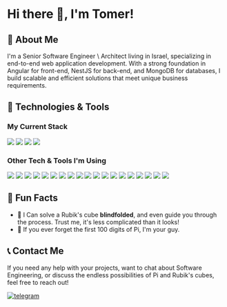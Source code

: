 # Hi there 👋, I'm Tomer!

## 🚀 About Me

I'm a Senior Software Engineer \ Architect living in Israel, specializing in end-to-end web application development. With a strong foundation in Angular for front-end, NestJS for back-end, and MongoDB for databases, I build scalable and efficient solutions that meet unique business requirements.


## 🔧 Technologies & Tools

### My Current Stack
![](https://img.shields.io/badge/Angular-DD0031?style=for-the-badge&logo=angular&logoColor=white)
![](https://img.shields.io/badge/NestJS-E0234E?style=for-the-badge&logo=nestjs&logoColor=white)
![](https://img.shields.io/badge/MongoDB-47A248?style=for-the-badge&logo=mongodb&logoColor=white)
![](https://img.shields.io/badge/TypeScript-3178C6?style=for-the-badge&logo=typescript&logoColor=white)

### Other Tech & Tools I'm Using

![](https://img.shields.io/badge/Node.js-339933?style=for-the-badge&logo=nodedotjs&logoColor=white)
![](https://img.shields.io/badge/Electron-47848F?style=for-the-badge&logo=electron&logoColor=white)
![](https://img.shields.io/badge/JavaScript-F7DF1E?style=for-the-badge&logo=javascript&logoColor=black)
![](https://img.shields.io/badge/Express.js-000000?style=for-the-badge&logo=express&logoColor=white)
![](https://img.shields.io/badge/Socket.io-010101?style=for-the-badge&logo=socketdotio&logoColor=white)
![](https://img.shields.io/badge/Amazon_S3-569A31?style=for-the-badge&logo=amazons3&logoColor=white)
![](https://img.shields.io/badge/Redis-DC382D?style=for-the-badge&logo=redis&logoColor=white)
![](https://img.shields.io/badge/SASS-CC6699?style=for-the-badge&logo=sass&logoColor=white)
![](https://img.shields.io/badge/Docker-2496ED?style=for-the-badge&logo=docker&logoColor=white)
![](https://img.shields.io/badge/Jenkins-D24939?style=for-the-badge&logo=jenkins&logoColor=white)
![](https://img.shields.io/badge/Git-F05032?style=for-the-badge&logo=git&logoColor=white)
![](https://img.shields.io/badge/VSCode-007ACC?style=for-the-badge&logo=visualstudiocode&logoColor=white)
![](https://img.shields.io/badge/Postman-FF6C37?style=for-the-badge&logo=postman&logoColor=white)
![](https://img.shields.io/badge/JFrog_Artifactory-C21325?style=for-the-badge&logo=jfrog&logoColor=white)
![](https://img.shields.io/badge/Python-3776AB?style=for-the-badge&logo=python&logoColor=white)
![](https://img.shields.io/badge/Java-007396?style=for-the-badge&logo=java&logoColor=white)
![](https://img.shields.io/badge/.NET-512BD4?style=for-the-badge&logo=dotnet&logoColor=white)
![](https://img.shields.io/badge/Microsoft_Azure-0089D6?style=for-the-badge&logo=microsoftazure&logoColor=white)
![](https://img.shields.io/badge/Microsoft_SQL_Server-CC2927?style=for-the-badge&logo=microsoftsqlserver&logoColor=white)



## 🎉 Fun Facts

 - 🧩 I Can solve a Rubik's cube **blindfolded**, and even guide you through the process. Trust me, it's less complicated than it looks!
- 🥧 If you ever forget the first 100 digits of Pi, I'm your guy.


## 📞 Contact Me

If you need any help with your projects, want to chat about Software Engineering, or discuss the endless possibilities of Pi and Rubik's cubes, feel free to reach out!

[![telegram](https://img.shields.io/badge/Telegram-2CA5E0?style=for-the-badge&logo=telegram&logoColor=white)](https://t.me/tomer953)

